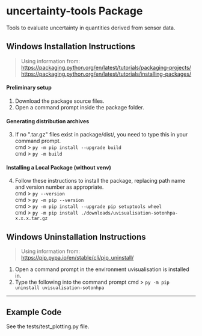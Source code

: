# uncertainty-tools Package

Tools to evaluate uncertainty in quantities derived from sensor data.

## Windows Installation Instructions
> Using information from:<br>
> https://packaging.python.org/en/latest/tutorials/packaging-projects/<br>
> https://packaging.python.org/en/latest/tutorials/installing-packages/<br>
#### Preliminary setup
1. Download the package source files.
2. Open a command prompt inside the package folder.

#### Generating distribution archives
3. If no ".tar.gz" files exist in package/dist/, you need to type this in your command prompt.<br>
cmd > `py -m pip install --upgrade build`<br>
cmd > `py -m build`<br>

#### Installing a Local Package (without venv)
4. Follow these instructions to install the package, replacing path name and version number as appropriate.<br>
cmd > `py --version`<br>
cmd > `py -m pip --version`<br>
cmd > `py -m pip install --upgrade pip setuptools wheel`<br>
cmd > `py -m pip install ./downloads/uvisualisation-sotonhpa-x.x.x.tar.gz`<br>

## Windows Uninstallation Instructions
> Using information from:<br>
> https://pip.pypa.io/en/stable/cli/pip_uninstall/<br>
1. Open a command prompt in the environment uvisualisation is installed in.<br>
2. Type the following into the command prompt
cmd > `py -m pip uninstall uvisualisation-sotonhpa`<br>

---

## Example Code
See the tests/test_plotting.py file.
